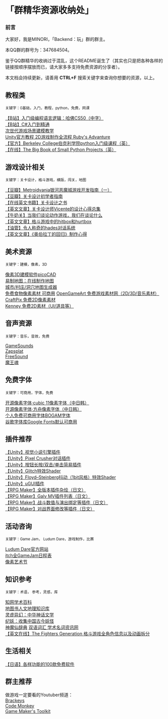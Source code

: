 # 「群精华资源收纳处」

### 前言

大家好，我是MINORI，「Backend：玩」群的群主。
  
本QQ群的群号为：347684504。
  
鉴于QQ群精华的收纳过于混乱，这个README诞生了（其实也只是把各种各样的链接按顺序摆放而已，请大家多多支持免费资源的分享者）。  
  
本文档会持续更新，请善用 **CTRL+F** 搜索关键字来查询你想要的资源，以上。  

## 教程类
<sub>关键字：0基础，入门，教程，python，免费，网课 </sub>  
  
[【B站】入门级编程语言逻辑：哈佛CS50（中字）](https://www.bilibili.com/video/BV1Rb411378V?spm_id_from=333.337.search-card.all.click&vd_source=c9a0433a81dc461ef29c7d080bbc03eb)  
[【B站】C#入门到精通](https://www.bilibili.com/video/BV1FJ411W7e5?spm_id_from=333.999.0.0)  
[次世代游戏场景建模教学](https://www.aboutcg.org/courseDetails/1357/introduce)  
[Unity官方教程 2D游戏制作全流程 Ruby's Advanture](https://learn.unity.com/project/ruby-s-adventure-2d-chu-xue-zhe)  
[【官方】Berkeley College伯克利学院python入门级课程（英）](https://inst.eecs.berkeley.edu/~cs61a/fa20/)  
[【在线】The Big Book of Small Python Projects（英）](https://inventwithpython.com/bigbookpython/)  

## 游戏设计相关  
<sub>关键字：关卡设计，格斗游戏，横版，闯关，地图</sub> 
  
[【豆瓣】Metroidvania银河恶魔城游戏开发指南（一）](https://www.douban.com/group/topic/258108665/?_i=509193694987b49)  
[【豆瓣】关卡设计初学者指南](https://www.douban.com/group/topic/258342217/?_i=509193124987b49)  
[【在线英文书籍】关卡设计之书](https://book.leveldesignbook.com/)  
[【英文文章】关卡设计师Vicente的设计心得总集](https://trello.com/b/AM3ZOmAd/level-design-compendium)  
[【牛奶关】当我们谈论动作游戏，我们在谈论什么](https://cowlevel.net/article/2007375)  
[【英文文章】格斗游戏中的hitbox和hurtbox](https://strangewire.blogspot.com/2018/05/hitboxes-and-hurtboxes-in-unity.html?m=1)  
[【油管】令人称奇的hades对话系统](https://www.youtube.com/watch?v=bwdYL0KFA_U&t=645s)  
[【英文文章】《奥伯拉丁的回归》制作心得](https://forums.tigsource.com/index.php?action=profile%3Bu%3D3073%3Bsa%3DshowPosts)  


## 美术资源
<sub>关键字：建模，像素，3D</sub> 
  
[像素3D建模软件picoCAD](https://johanpeitz.itch.io/picocad?continueFlag=152f96fdb93b73f9819d72d835aada9b)  
[易制地图：在线制作地图](https://www.makeamap.cn/)  
[城市/村庄/洞穴地图生成器](https://watabou.itch.io/)  
[免费食物像素素材 可商用](https://ghostpixxells.itch.io/?continueFlag=1c5bad9124fc452fbc1cacc16257da32) 
[OpenGameArt 免费游戏素材网（2D/3D/音乐素材）](https://opengameart.org/)  
[CraftPix 免费2D像素素材](https://craftpix.net/freebies/)  
[Kenney 免费2D素材（UI/道具等）](https://www.kenney.nl/assets)  


## 音声资源
<sub>关键字：音乐，音效，免费</sub> 
  
[GameSounds](https://gamesounds.xyz/?dir=99Sounds)  
[Zapsplat](https://www.zapsplat.com/)  
[FreeSound](https://freesound.org/)  
[魔王魂](https://maou.audio/)

## 免费字体
<sub>关键字：可商用，字体，免费</sub> 

[开源像素字体·cubic 11像素字体（中日韩）](https://github.com/ACh-K/Cubic-11)  
[开源像素字体·方舟像素字体（中日韩）](https://takwolf.itch.io/ark-pixel-font)  
[个人免费可商用字体BOGAM字体](https://www.behance.net/gallery/115313329/BOGAM-FREE-BOLD-SANS-SERIF-FONT)  
[谷歌字体库Google Fonts默认可商用](https://fonts.google.com/?preview.text=Seduction%20%20SEDUCTION&preview.text_type=custom)  

## 插件推荐
[【Unity】视觉小说引擎插件](https://assetstore.unity.com/packages/tools/game-toolkits/visual-novel-engine-2d-cutscene-engine-54342)  
[【Unity】Pixel Crusher对话插件](https://assetstore.unity.com/packages/tools/ai/dialogue-system-for-unity-11672)  
[【Unity】按钮长按/双击/单击简易插件](https://github.com/herbou/Unity_ButtonEvents)  
[【Unity】Glitch特效Shader](https://assetstore.unity.com/packages/vfx/shaders/fullscreen-camera-effects/camera-glitch-effect-shader-105220)  
[【Unity】Floyd–Steinberg抖动（1bit风格）特效Shader](https://github.com/kgjenkins/dither-dream)  
[【Unity】uGUI插件](https://github.com/jesenzhang/unity-ui-extensions)  
[【RPG Maker】全版本插件杂烩（日文）](https://docs.google.com/spreadsheets/u/1/d/1BnTyJr3Z1WoW4FMKtvKaICl4SQ5ehL5RxTDSV81oVQc/htmlview#)  
[【RPG Maker】Galv MV插件列表（日文）](https://fungamemake.com/mv-plugins-trans-japanese/galv-japanese)  
[【RPG Maker】战斗数值与演出绑定等插件（日文）](https://nine-yusha.com/plugin-sbpicture/)  
[【RPG Maker】对战界面修改等插件（日文）](https://newrpg.seesaa.net/)

## 活动咨询
<sub>关键字：Game Jam， Ludum Dare，游戏制作，比赛</sub>  
   
[Ludum Dare官方网站](https://ldjam.com/)  
[itch全GameJam日程表](https://itch.io/jams)  
[像素艺术节](https://pixelartpark.com/)  


## 知识参考
<sub>关键字：术语， 参考，灵感，库</sub>  
  
[知网学术百科](https://shuyu.cnki.net/#/)  
[地图书人文地理知识库](https://www.ageeye.cn/)  
[灵虚异幻：中华神话文学](https://www.lingxyh.com/)  
[纪妖：收集中国古今妖怪](https://www.cbaigui.com/)  
[神魔仙辞典](https://shimma.info/)
[双语词汇 学术名词资讯网](https://terms.naer.edu.tw/download/)  
[【英文在线】The Fighters Generation 格斗游戏全角色信息以及动画拆分](https://www.fightersgeneration.com/characters.html)

## 生活相关  
[【日语】各样功能的100款免费软件](https://freesoft-100.com/)  

## 群主推荐
做游戏一定要看的Youtuber频道：  
[Brackeys](https://www.youtube.com/c/Brackeys)  
[Code Monkey](https://www.youtube.com/c/CodeMonkeyUnity)  
[Game Maker's Toolkit](https://www.youtube.com/c/MarkBrownGMT)  
